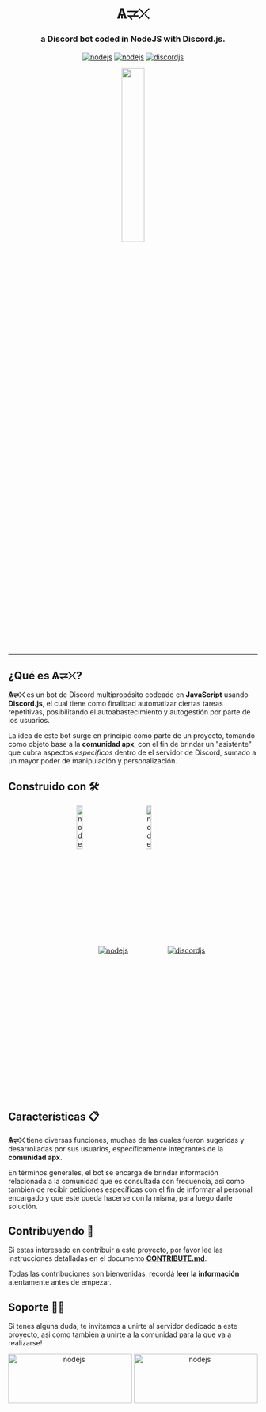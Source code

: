 <h1 align="center">Ѧ⥩⤫</h1>

<h3 align="center">
  a Discord bot coded in NodeJS with Discord.js.
</h3>

<p align="center">
 <a href="https://nodejs.org/es/" target="_blank"><img align="center" src="https://img.shields.io/badge/Status-Pending-orange.svg" alt="nodejs"/></a>
<a href="https://nodejs.org/es/" target="_blank"><img align="center" src="https://img.shields.io/badge/Made%20with-Node.js-3C873A?style=flat&logo=Node.js&logoColor=3C873A" alt="nodejs"/></a>
<a href="https://www.npmjs.com/package/discord.js" target="_blank"><img align="center" src="https://img.shields.io/badge/Used module-Discord.js-3251CF?style=flat&logo=npm&logoColor=white" alt="discordjs"/></a>
</p>

<p align="center">
<img align="center" src="https://i.ibb.co/mqzvmTD/logo-bot-apx-negro.png" height="30%" width="30%">
</p>

---

## ¿Qué es Ѧ⥩⤫? 

**Ѧ⥩⤫** es un bot de Discord multipropósito codeado en **JavaScript** usando **Discord.js**, el cual tiene como finalidad automatizar ciertas tareas repetitivas, posibilitando el autoabastecimiento y autogestión por parte de los usuarios.

La idea de este bot surge en principio como parte de un proyecto, tomando como objeto base a la **comunidad apx**, con el fin de brindar un "asistente" que cubra aspectos _específicos_ dentro de el servidor de Discord, sumado a un mayor poder de manipulación y personalización.

## Construido con 🛠️

<p align="center">
<a href="https://nodejs.org/es/" target="_blank"><img height="15%" width="15%" align="center" src="https://user-images.githubusercontent.com/69740939/166124162-e91a8efb-d156-4075-af4a-9553658744aa.png" alt="nodejs"/></a><a href="https://nodejs.org/es/" target="_blank"><img align="center" src="https://img.shields.io/badge/Made%20with-Node.js-3C873A?style=flat&logo=Node.js&logoColor=3C873A" alt="nodejs"/></a>
<a href="https://nodejs.org/es/" target="_blank"><img style="border-radius: 3px" height="15%" width="15%" align="center" src="https://user-images.githubusercontent.com/69740939/166124111-37a09bf3-3eaa-4123-a88a-b47ba7f9a18f.png" alt="nodejs"/></a><a href="https://www.npmjs.com/package/discord.js" target="_blank"><img align="center" src="https://img.shields.io/badge/Used module-Discord.js-3251CF?style=flat&logo=npm&logoColor=white" alt="discordjs"/></a>
</p>
  
## Características 📋
**Ѧ⥩⤫** tiene diversas funciones, muchas de las cuales fueron sugeridas y desarrolladas por sus usuarios, específicamente integrantes de la **comunidad apx**.

En términos generales, el bot se encarga de brindar información relacionada a la comunidad que es consultada con frecuencia, asi como también de recibir peticiones específicas con el fin de informar al personal encargado y que este pueda hacerse con la misma, para luego darle solución. 


## Contribuyendo 🤝
Si estas interesado en contribuir a este proyecto, por favor lee las instrucciones detalladas en el documento [**CONTRIBUTE.md**](https://github.com/apx-bot-team/apx-bot/blob/main/CONTRIBUTE.md).

Todas las contribuciones son bienvenidas, recordá **leer la información** atentamente antes de empezar.

## Soporte 🧑‍🔧
Si tenes alguna duda, te invitamos a unirte al servidor dedicado a este proyecto, asi como también a unirte a la comunidad para la que va a realizarse!

<p align="center">
<a href="https://discord.gg/Xxk5TZqcuf" target="_blank"><img align="center" height="100px" width="250px" align="center" src="https://user-images.githubusercontent.com/69740939/166128332-c9397ac6-7b92-44fd-91cd-cc49997db0aa.png" alt="nodejs"/></a>
<a href="https://apx.school/discord" target="_blank"><img align="center" height="100px" width="250px" align="center" src="https://user-images.githubusercontent.com/69740939/166128852-fc21b1fe-e978-45fa-8468-7cd47f3f0b6b.png" alt="nodejs"/></a>
</p>
